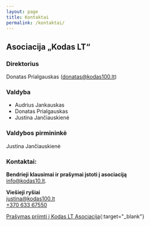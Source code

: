 ```yaml
---
layout: page
title: Kontaktai
permalink: /kontaktai/
---
```


## Asociacija „Kodas LT“

### Direktorius
Donatas Prialgauskas ([donatas@kodas100.lt](mailto:donatas@kodas100.lt "donatas@kodas100.lt"))

### Valdyba
* Audrius Jankauskas 
* Donatas Prialgauskas
* Justina Jančiauskienė

### Valdybos pirmininkė

Justina Jančiauskienė

### Kontaktai:

**Bendrieji klausimai ir prašymai įstoti į asociaciją** <br />
[info@kodas10.lt](mailto:info@kodas10.lt "info@kodas10.lt").

**Viešieji ryšiai**<br />
 [justina@kodas100.lt](mailto:justina@kodas100.lt "justina@kodas100.lt") <br />
 [+370 633 67550](tel:+37063367550 "+370 633 67550")


[Prašymas priimti į Kodas LT Asociaciją](/downloads/Prašymas-priimti-į-KODAS-LT-asociaciją.pdf "Prašymas priimti į Kodas LT Asociaciją"){:target="_blank"}